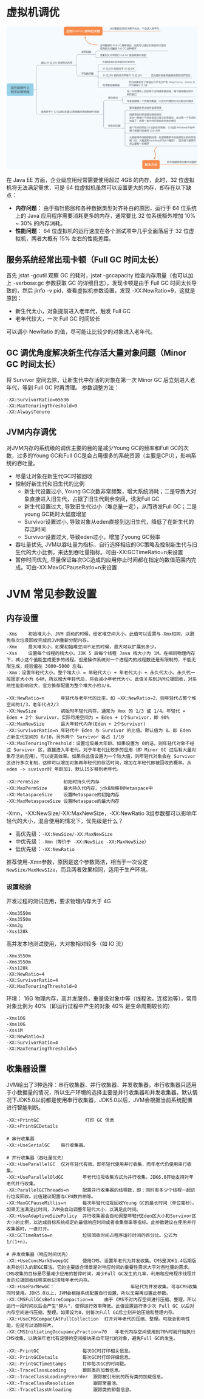 # 虚拟机调优
![optimize](../../../../resources/images/jvm/optimize.png)  
    
在 Java EE 方面，企业级应用经常需要使用超过 4GB 的内存，此时，32 位虚拟机将无法满足需求，可是 64 位虚拟机虽然可以设置更大的内存，却存在以下缺点：

- **内存问题**： 由于指针膨胀和各种数据类型对齐补白的原因，运行于 64 位系统上的 Java 应用程序需要消耗更多的内存，通常要比 32 位系统额外增加 10% ~ 30% 的内存消耗。
- **性能问题**： 64 位虚拟机的运行速度在各个测试项中几乎全面落后于 32 位虚拟机，两者大概有 15% 左右的性能差距。
    

## 服务系统经常出现卡顿（Full GC 时间太长）
首先 jstat -gcutil 观察 GC 的耗时，jstat -gccapacity 检查内存用量（也可以加上 -verbose:gc 参数获取 GC 的详细日志），发现卡顿是由于 Full GC 时间太长导致的，然后 jinfo -v pid，查看虚拟机参数设置，发现 -XX:NewRatio=9，这就是原因：

- 新生代太小，对象提前进入老年代，触发 Full GC
- 老年代较大，一次 Full GC 时间较长
    
可以调小 NewRatio 的值，尽可能让比较少的对象进入老年代。
    

## GC 调优角度解决新生代存活大量对象问题（Minor GC 时间太长）
将 Survivor 空间去除，让新生代中存活的对象在第一次 Minor GC 后立刻进入老年代，等到 Full GC 时再清理。
参数调整方法：
    
```
-XX:SurvivorRatio=65536
-XX:MaxTenuringThreshold=0
-XX:AlwaysTenure
```
    
## JVM内存调优
对JVM内存的系统级的调优主要的目的是减少Young GC的频率和Full GC的次数，过多的Young GC和Full GC是会占用很多的系统资源（主要是CPU），影响系统的吞吐量。

- 尽量让对象在新生代GC时被回收
- 控制好新生代和旧生代的比例
    - 新生代设置过小, Young GC次数非常频繁，增大系统消耗；二是导致大对象直接进入旧生代，占据了旧生代剩余空间，诱发Full GC
    - 新生代设置过大, 导致旧生代过小（堆总量一定），从而诱发Full GC；二是young GC耗时大幅度增加
    - Survivor设置过小, 导致对象从eden直接到达旧生代，降低了在新生代的存活时间
    - Survivor设置过大, 导致eden过小，增加了young GC频率
- 吞吐量优先, JVM以吞吐量为指标，自行选择相应的GC策略及控制新生代与旧生代的大小比例，来达到吞吐量指标。可由-XX:GCTimeRatio=n来设置
- 暂停时间优先, 尽量保证每次GC造成的应用停止时间都在指定的数值范围内完成。可由-XX:MaxGCPauseRatio=n来设置
    


# JVM 常见参数设置

## 内存设置
```
-Xms    初始堆大小，JVM 启动的时候，给定堆空间大小。此值可以设置与-Xmx相同，以避免每次垃圾回收完成后JVM重新分配内存。
-Xmx    最大堆大小，如果初始堆空间不足的时候，最大可以扩展到多少。
-Xss    设置每个线程的栈大小。JDK 5 后每个线程 Java 栈大小为 1M。在相同物理内存下，减小这个值能生成更多的线程。但是操作系统对一个进程内的线程数还是有限制的，不能无限生成，经验值在 3000~5000 左右。
-Xmn：设置年轻代大小。整个堆大小 = 年轻代大小 + 年老代大小 + 永久代大小。永久代一般固定大小为 64M，所以增大年轻代后，将会减小年老代大小。此值关系到JVM垃圾回收，对系统性能影响较大，官方推荐配置为整个堆大小的3/8。

-XX:NewRatio=n      年轻代与老年代的比率，如 –XX:NewRatio=2，则年轻代占整个堆空间的1/3，老年代占2/3
-XX:NewSize         初始时年轻代内存。通常为 Xmx 的 1/3 或 1/4。年轻代 = Eden + 2个 Survivor。实际可用空间为 = Eden + 1个Survivor，即 90%
-XX:MaxNewSize      最大年轻代内存(Eden + 2个Survivor)
-XX:SurvivorRatio=n 年轻代中 Eden 与 Survivor 的比值。默认值为 8。即 Eden 占新生代空间的 8/10，另外两个 Survivor 各占 1/10
-XX:MaxTenuringThreshold：设置垃圾最大年龄。如果设置为 0的话，则年轻代对象不经过 Survivor 区，直接进入年老代。对于年老代比较多的应用（即 Minor GC 过后有大量对象存活的应用），可以提高效率。如果将此值设置为一个较大值，则年轻代对象会在 Survivor 区进行多次复制，这样可以增加对象再年轻代的存活时间，增加在年轻代即被回收的概率。从eden -> suvivor时 年龄加1，默认15岁移到老年代。

-XX:PermSize         初始时持久代内存
-XX:MaxPermSize      最大持久代内存，jdk8后移到Metaspace中
-XX:MetaspaceSize    设置Metaspace的初始内存
-XX:MaxMetaspaceSize 设置Metaspace的最大内存
```
    
-Xmn，-XX:NewSize/-XX:MaxNewSize，-XX:NewRatio 3组参数都可以影响年轻代的大小，混合使用的情况下，优先级是什么？
    
- 高优先级：`-XX:NewSize/-XX:MaxNewSize`
- 中优先级：`-Xmn（等价于 -XX:NewSize -XX:MaxNewSize）`
- 低优先级：`-XX:NewRatio`
    
推荐使用-Xmn参数，原因是这个参数简洁，相当于一次设定 `NewSize/MaxNewSIze`，而且两者效果相同，适用于生产环境。 
    
    
### 设置经验
开发过程的测试应用，要求物理内存大于 4G
    
```
-Xmx3550m
-Xms3550m 
-Xmn2g
-Xss128k
```
    
高并发本地测试使用，大对象相对较多（如 IO 流）
    
```
-Xmx3550m
-Xms3550m
-Xss128k
-XX:NewRatio=4
-XX:SurvivorRatio=4
-XX:MaxTenuringThreshold=0
```
    

环境： 16G 物理内存，高并发服务，重量级对象中等（线程池，连接池等），常用对象比例为 40%（即运行过程中产生的对象 40% 是生命周期较长的）
    
```
-Xmx10G
-Xms10G
-Xss1M
-XX:NewRatio=3
-XX:SurvivorRatio=4 
-XX:MaxTenuringThreshold=5
```
    

## 收集器设置
JVM给出了3种选择：串行收集器、并行收集器、并发收集器。串行收集器只适用于小数据量的情况，所以生产环境的选择主要是并行收集器和并发收集器。默认情况下JDK5.0以前都是使用串行收集器，JDK5.0以后，JVM会根据当前系统配置进行智能判断。
    
```
-XX:+PrintGC                 打印 GC 信息
-XX:+PrintGCDetails

# 串行收集器
-XX:+UseSerialGC    串行收集器。

# 并行收集器（吞吐量优先）
-XX:+UseParallelGC  仅对年轻代有效。即年轻代使用并行收集，而年老代仍使用串行收集。
-XX:+UseParallelOldGC       年老代垃圾收集方式为并行收集。JDK6.0开始支持对年老代并行收集。
-XX:ParallelGCThreads=n     配置并行收集器的线程数，即：同时有多少个线程一起进行垃圾回收。此值建议配置与CPU数目相等。
-XX:MaxGCPauseMillis=n      每次年轻代垃圾回收Young GC的最长时间（单位毫秒）。如果无法满足此时间，JVM会自动调整年轻代大小，以满足此时间。
-XX:+UseAdaptiveSizePolicy  并行收集器会自动调整年轻代Eden区大小和Survivor区大小的比例，以达成目标系统规定的最低响应时间或者收集频率等指标。此参数建议在使用并行收集器时，一直打开。
-XX:GCTimeRatio=n           垃圾回收时间占程序运行时间的百分比。公式为1/(1+n)。

# 并发收集器（响应时间优先）
-XX:+UseConcMarkSweepGC     使用CMS，设置年老代为并发收集。CMS是JDK1.4后期版本开始引入的新GC算法。它的主要适合场景是对响应时间的重要性需求大于对吞吐量的需求。CMS收集的目标是尽量减少应用的暂停时间，减少Full GC发生的几率，利用和应用程序线程并发的垃圾回收线程来标记清除年老代内存。
-XX:+UseParNewGC：                            年轻代为并发收集。可与CMS收集同时使用。JDK5.0以上，JVM会根据系统配置自行设置，所以无需再设置此参数。
-XX:CMSFullGCsBeforeCompaction=n    由于 CMS不对内存空间进行压缩、整理，所以运行一段时间以后会产生"碎片"，使得运行效率降低。此值设置运行多少次 Full GC 以后对内存空间进行压缩、整理。如果设为0，则每次Full GC后立刻开始压缩和整理内存。
-XX:+UseCMSCompactAtFullCollection  打开对年老代的压缩、整理。可能会影响性能，但是可以消除碎片。
-XX:CMSInitiatingOccupancyFraction=70   年老代内存空间使用到70%时就开始执行CMS收集，以确保年老代有足够的空间接纳来自年轻代的对象，避免Full GC的发生。

-XX:-PrintGC                每次GC时打印相关信息。
-XX:-PrintGCDetails         每次GC时打印详细信息。
-XX:-PrintGCTimeStamps      打印每次GC的时间戳。
-XX:-TraceClassLoading      跟踪类的加载信息。
-XX:-TraceClassLoadingPreorder  跟踪被引用到的所有类的加载信息。
-XX:-TraceClassResolution       跟踪常量池。
-XX:-TraceClassUnloading        跟踪类的卸载信息。
```
    
  
    